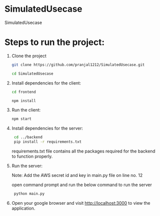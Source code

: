 # SimulatedUsecase
SimulatedUsecase

# Steps to run the project: 
1. Clone the project
   ```bash
   git clone https://github.com/pranjal1212/SimulatedUsecase.git

   cd SimulatedUsecase
   ```
2. Install dependencies for the client:
 
   ```bash
   cd frontend
   
   npm install
   ```
 
3. Run the client:
   
   ```bash
   npm start
   ```
 
4. Install dependencies for the server:
 
   ```bash
    cd ../backend
    pip install -r requirements.txt
   ```
 
   requirements.txt file contains all the packages required for the backend to function properly.
 
6. Run the server:
   
   Note: Add the AWS secret id and key in main.py file on line no. 12
   
   open command prompt and run the below command to run the server
   ```bash
    python main.py
   ```
 
8. Open your google browser and visit [http://localhost:3000](http://localhost:3000) to view the application.
   
